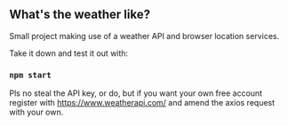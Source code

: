 ## What's the weather like?

Small project making use of a weather API and browser location services.

Take it down and test it out with:

### `npm start`

Pls no steal the API key, or do, but if you want your own free account register with https://www.weatherapi.com/ and amend the axios request with your own.